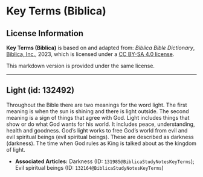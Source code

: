 # Key Terms (Biblica)

## License Information

**Key Terms (Biblica)** is based on and adapted from: _Biblica Bible Dictionary_, [Biblica, Inc.](https://www.biblica.com/), 2023, which is licensed under a [CC BY-SA 4.0 license](https://creativecommons.org/licenses/by-sa/4.0/legalcode.en).

This markdown version is provided under the same license.



--------------------------------

## Light (id: 132492)

Throughout the Bible there are two meanings for the word light. The first meaning is when the sun is shining and there is light outside. The second meaning is a sign of things that agree with God. Light includes things that show or do what God wants for his world. It includes peace, understanding, health and goodness. God’s light works to free God’s world from evil and evil spiritual beings (evil spiritual beings). These are described as darkness (darkness). The time when God rules as King is talked about as the kingdom of light.

* **Associated Articles:** Darkness (ID: `131985@BiblicaStudyNotesKeyTerms`); Evil spiritual beings (ID: `132164@BiblicaStudyNotesKeyTerms`)

